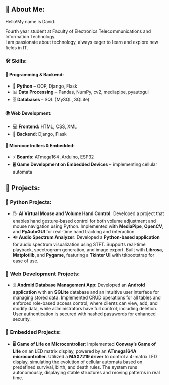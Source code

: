 ## 🌟 About Me:
Hello!My name is David.

Fourth year student at Faculty of Electronics Telecommunications and Information Technology.  
I am passionate about technology, always eager to learn and explore new fields in IT.

### 🛠 Skills:
#### 🚀 Programming & Backend:
- 🐍 **Python** – OOP, Django, Flask
- 📊 **Data Processing** – Pandas, NumPy, cv2, mediapipe, pyautogui
- 🗄️ **Databases** – SQL (MySQL, SQLite)

#### 🌍 Web Development:
- 💻 **Frontend:** HTML, CSS, XML
- 🔧 **Backend:** Django, Flask

#### 🔌 Microcontrollers & Embedded:
- ⚡ **Boards:** ATmega164 ,Arduino, ESP32
-  🖥️ **Game Development on Embedded Devices** – implementing cellular automata
  
## 🚀 Projects:

### 🔹 **Python Projects:**
- 🖐️ **AI Virtual Mouse and Volume Hand Control**: Developed a project that enables hand gesture-based control for both volume adjustment and mouse navigation using Python. Implemented with **MediaPipe**, **OpenCV**, and **PyAutoGUI** for real-time hand tracking and interaction.  
- 🔊 **Audio Spectrum Analyzer**: Developed a **Python-based application** for audio spectrum visualization using STFT. Supports real-time playback, spectrogram generation, and image export. Built with **Librosa**, **Matplotlib**, and **Pygame**, featuring a **Tkinter UI** with ttkbootstrap for ease of use.


### 🔹 **Web Development Projects:**
- 🗄️ **Android Database Management App**: Developed an **Android application** with an **SQLite** database and an intuitive user interface for managing stored data. Implemented CRUD operations for all tables and enforced role-based access control, where clients can view, add, and modify data, while administrators have full control, including deletion. User authentication is secured with hashed passwords for enhanced security.

### 🔹 **Embedded Projects:**
- 🖥️  **Game of Life on Microcontroller**: Implemented **Conway’s Game of Life** on an LED matrix display, powered by an **ATmega164A microcontroller**. Utilized a **MAX7219 driver** to control a 4-matrix LED display, simulating the evolution of cellular automata based on predefined survival, birth, and death rules. The system runs autonomously, displaying stable structures and moving patterns in real time.

